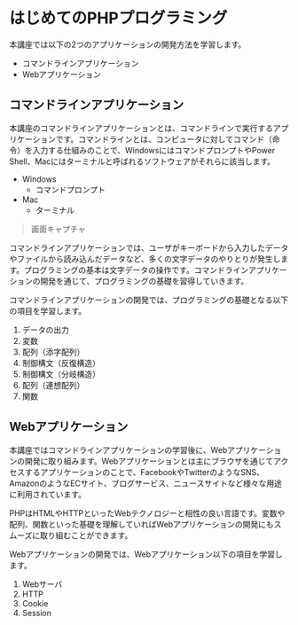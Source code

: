 # はじめてのPHPプログラミング


本講座では以下の2つのアプリケーションの開発方法を学習します。

+ コマンドラインアプリケーション
+ Webアプリケーション


## コマンドラインアプリケーション

本講座のコマンドラインアプリケーションとは、コマンドラインで実行するアプリケーションです。コマンドラインとは、コンピュータに対してコマンド（命令）を入力する仕組みのことで、WindowsにはコマンドプロンプトやPower Shell、Macにはターミナルと呼ばれるソフトウェアがそれらに該当します。

+ Windows
  + コマンドプロンプト
+ Mac
  + ターミナル

> 画面キャプチャ

コマンドラインアプリケーションでは、ユーザがキーボードから入力したデータやファイルから読み込んだデータなど、多くの文字データのやりとりが発生します。プログラミングの基本は文字データの操作です。コマンドラインアプリケーションの開発を通じて、プログラミングの基礎を習得していきます。

コマンドラインアプリケーションの開発では、プログラミングの基礎となる以下の項目を学習します。

1. データの出力
1. 変数
1. 配列（添字配列）
1. 制御構文（反復構造）
1. 制御構文（分岐構造）
1. 配列（連想配列）
1. 関数

## Webアプリケーション

本講座ではコマンドラインアプリケーションの学習後に、Webアプリケーションの開発に取り組みます。Webアプリケーションとは主にブラウザを通じてアクセスするアプリケーションのことで、FacebookやTwitterのようなSNS、AmazonのようなECサイト、ブログサービス、ニュースサイトなど様々な用途に利用されています。

PHPはHTMLやHTTPといったWebテクノロジーと相性の良い言語です。変数や配列、関数といった基礎を理解していればWebアプリケーションの開発にもスムーズに取り組むことができます。

Webアプリケーションの開発では、Webアプリケーション以下の項目を学習します。

1. Webサーバ
1. HTTP
1. Cookie
1. Session


